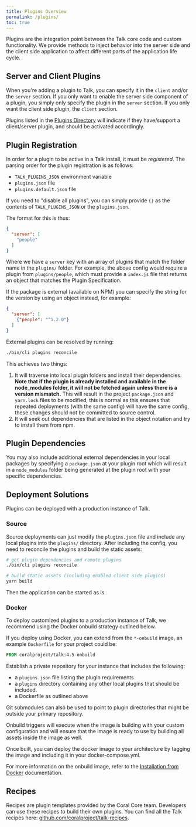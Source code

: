 ```yaml
---
title: Plugins Overview
permalink: /plugins/
toc: true
---
```


Plugins are the integration point between the Talk core code and custom
functionality. We provide methods to inject behavior into the server side and
the client side application to affect different parts of the application
life cycle.

## Server and Client Plugins

When you're adding a plugin to Talk, you can specify it in the `client` and/or
the `server` section. If you only want to enable the server side component of a
plugin, you simply only specify the plugin in the `server` section. If you only
want the client side plugin, the `client` section.

Plugins listed in the [Plugins Directory](/talk/plugins-directory/) will
indicate if they have/support a client/server plugin, and should be activated
accordingly.

## Plugin Registration

In order for a plugin to be active in a Talk install, it must be _registered_.
The parsing order for the plugin registration is as follows:

- `TALK_PLUGINS_JSON` environment variable
- `plugins.json` file
- `plugins.default.json` file

If you need to "disable all plugins", you can simply provide `{}` as the
contents of `TALK_PLUGINS_JSON` or the `plugins.json`.

The format for this is thus:

```json
{
  "server": [
    "people"
  ]
}
```

Where we have a `server` key with an array of plugins that match the folder
name in the `plugins/` folder. For example, the above config would
require a plugin from `plugins/people`, which must provide a `index.js` file
that returns an object that matches the Plugin Specification.

If the package is external (available on NPM) you can specify the string for
the version by using an object instead, for example:

```json
{
  "server": [
    {"people": "^1.2.0"}
  ]
}
```

External plugins can be resolved by running:

```bash
./bin/cli plugins reconcile
```

This achieves two things:

1. It will traverse into local plugin folders and install their dependencies.
  __Note that if the plugin is already installed and available in the
  node_modules folder, it will not be fetched again unless there is a version
  mismatch.__ This will result in the project `package.json` and `yarn.lock`
  files to be modified, this is normal as this ensures that repeated deployments
  (with the same config) will have the same config, these changes should not be
  committed to source control.
2. It will seek out dependencies that are listed in the object notation and try
  to install them from npm.

## Plugin Dependencies

You may also include additional external dependencies in your local packages by
specifying a `package.json` at your plugin root which will result in a
`node_modules` folder being generated at the plugin root with your specific
dependencies.

## Deployment Solutions

Plugins can be deployed with a production instance of Talk.

### Source

Source deployments can just modify the `plugins.json` file and include any
local plugins into the `plugins/` directory. After including the config, you
need to reconcile the plugins and build the static assets:

```bash
# get plugin dependencies and remote plugins
./bin/cli plugins reconcile

# build static assets (including enabled client side plugins)
yarn build
```

Then the application can be started as is.

### Docker

To deploy customized plugins to a production instance of Talk, we recommend using the Docker onbuild strategy outlined below.

If you deploy using Docker, you can extend from the `*-onbuild` image, an
example `Dockerfile` for your project could be:

```Dockerfile
FROM coralproject/talk:4.5-onbuild
```

Establish a private repository for your instance that includes the following:

* a `plugins.json` file
listing the plugin requirements
* a `plugins` directory containing any
other local plugins that should be included.
* a Dockerfile as outlined above

Git submodules can also be used to point to plugin directories that might be outside your primary repository. 

Onbuild triggers will execute when the image is building with your custom
configuration and will ensure that the image is ready to use by building all
assets inside the image as well.

Once built, you can deploy the docker image to your architecture by tagging the image and including it in your docker-compose.yml. 

For more information on the onbuild image, refer to the
[Installation from Docker](/talk/installation-from-docker/) documentation.

## Recipes

Recipes are plugin templates provided by the Coral Core team. Developers can use
these recipes to build their own plugins. You can find all the Talk recipes
here: [github.com/coralproject/talk-recipes](https://github.com/coralproject/talk-recipes/).
